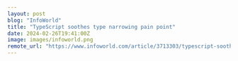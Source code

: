 ```yaml
---
layout: post
blog: "InfoWorld"
title: "TypeScript soothes type narrowing pain point"
date: 2024-02-26T19:41:00Z
image: images/infoworld.png
remote_url: "https://www.infoworld.com/article/3713303/typescript-soothes-type-narrowing-pain-point.html#tk.rss_applicationdevelopment"
---
```

